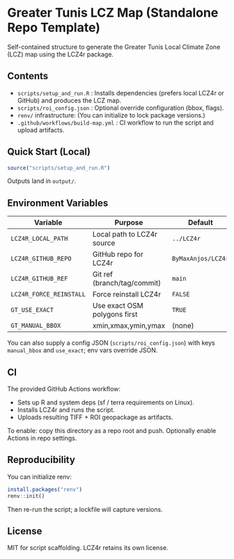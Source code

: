 # Greater Tunis LCZ Map (Standalone Repo Template)

Self-contained structure to generate the Greater Tunis Local Climate Zone (LCZ) map using the LCZ4r package.

## Contents

- `scripts/setup_and_run.R` : Installs dependencies (prefers local LCZ4r or GitHub) and produces the LCZ map.
- `scripts/roi_config.json` : Optional override configuration (bbox, flags).
- `renv/` infrastructure: (You can initialize to lock package versions.)
- `.github/workflows/build-map.yml` : CI workflow to run the script and upload artifacts.

## Quick Start (Local)
```r
source("scripts/setup_and_run.R")
```
Outputs land in `output/`.

## Environment Variables
| Variable | Purpose | Default |
|----------|---------|---------|
| `LCZ4R_LOCAL_PATH` | Local path to LCZ4r source | `../LCZ4r` |
| `LCZ4R_GITHUB_REPO`| GitHub repo for LCZ4r | `ByMaxAnjos/LCZ4r` |
| `LCZ4R_GITHUB_REF` | Git ref (branch/tag/commit) | `main` |
| `LCZ4R_FORCE_REINSTALL` | Force reinstall LCZ4r | `FALSE` |
| `GT_USE_EXACT` | Use exact OSM polygons first | `TRUE` |
| `GT_MANUAL_BBOX` | xmin,xmax,ymin,ymax | (none) |

You can also supply a config JSON (`scripts/roi_config.json`) with keys `manual_bbox` and `use_exact`; env vars override JSON.

## CI
The provided GitHub Actions workflow:
- Sets up R and system deps (sf / terra requirements on Linux).
- Installs LCZ4r and runs the script.
- Uploads resulting TIFF + ROI geopackage as artifacts.

To enable: copy this directory as a repo root and push. Optionally enable Actions in repo settings.

## Reproducibility
You can initialize renv:
```r
install.packages("renv")
renv::init()
```
Then re-run the script; a lockfile will capture versions.

## License
MIT for script scaffolding. LCZ4r retains its own license.
